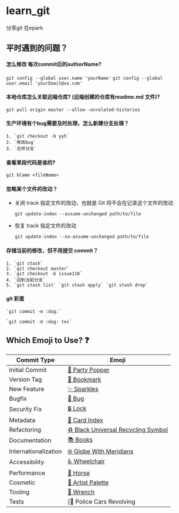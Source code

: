 # learn_git
分享git 在epark

## 平时遇到的问题？

#### 怎么修改 每次commit后的authorName?
`git config --global user.name 'yourName'`
`git config --global user.email 'yourEmail@xx.com'`

#### 本地仓库怎么关联远端仓库? (远端创建的仓库有readme.md 文件)?

`git pull origin master --allow--unrelated-histories`

#### 生产环境有个bug需要及时处理，怎么新建分支处理？

    1. `git checkout -b yyh`
    2. `修改bug`
    3. `合并分支`
    
#### 查看某段代码是谁的?

`git blame <fileName>`

#### 忽略某个文件的改动？
    
* 关闭 track 指定文件的改动，也就是 Git 将不会在记录这个文件的改动

    `git update-index --assume-unchanged path/to/file` 
* 恢复 track 指定文件的改动

    `git update-index --no-assume-unchanged path/to/file`

#### 存储当前的修改，但不用提交 commit？

    1. `git stash`  
    2. `git checkout master`
    3. `git checkout -b issue110`
    4. `回到当前分支`
    5. `git stash list` `git stash apply` `git stash drop`

#### git 彩蛋

    `git commit -m :dog:`
    
    `git commit -m :dog: tes`
    

## Which Emoji to Use? ❓

Commit Type | Emoji
----------  | -----
Initial Commit | [🎉 Party Popper](http://emojipedia.org/party-popper/)
Version Tag | [🔖 Bookmark](http://emojipedia.org/bookmark/)
New Feature | [✨ Sparkles](http://emojipedia.org/sparkles/)
Bugfix | [🐛 Bug](http://emojipedia.org/bug/)
Security Fix | [🔒 Lock](https://emojipedia.org/lock/)
Metadata | [📇 Card Index](http://emojipedia.org/card-index/)
Refactoring | [♻️ Black Universal Recycling Symbol](http://emojipedia.org/black-universal-recycling-symbol/)
Documentation | [📚 Books](http://emojipedia.org/books/)
Internationalization | [🌐 Globe With Meridians](http://emojipedia.org/globe-with-meridians/)
Accessibility | [♿ Wheelchair](https://emojipedia.org/wheelchair-symbol/)
Performance | [🐎 Horse](http://emojipedia.org/horse/)
Cosmetic | [🎨 Artist Palette](http://emojipedia.org/artist-palette/)
Tooling | [🔧 Wrench](http://emojipedia.org/wrench/)
Tests | [🚨 Police Cars Revolving